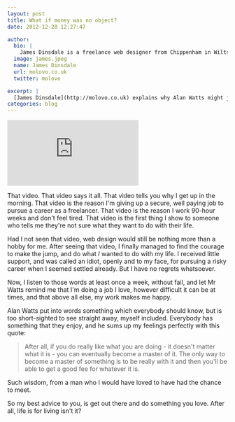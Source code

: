 ```yaml
---
layout: post
title: What if money was no object?
date: 2012-12-28 12:27:47

author:
  bio: |
    James Dinsdale is a freelance web designer from Chippenham in Wiltshire. He makes websites and databases, drinks expensive coffee, shouts at reality TV, and wears odd socks.
  image: james.jpeg
  name: James Dinsdale
  url: molovo.co.uk
  twitter: molovo

excerpt: |
  [James Dinsdale](http://molovo.co.uk) explains why Alan Watts might just be the most intelligent man to have ever lived.
categories: blog
---
```


<div class="grid 1of1 video-wrapper">
  <iframe src="https://player.vimeo.com/video/63961985" frameborder="0" webkitallowfullscreen mozallowfullscreen allowfullscreen></iframe>
  <div class="dummy"></div>
</div>

That video. That video says it all. That video tells you why I get up in the morning. That video is the reason I'm giving up a secure, well paying job to pursue a career as a freelancer. That video is the reason I work 90-hour weeks and don't feel tired. That video is the first thing I show to someone who tells me they're not sure what they want to do with their life.

Had I not seen that video, web design would still be nothing more than a hobby for me. After seeing that video, I finally managed to find the courage to make the jump, and do what *I* wanted to do with my life. I received little support, and was called an idiot, openly and to my face, for pursuing a risky career when I seemed settled already. But I have no regrets whatsoever.

Now, I listen to those words at least once a week, without fail, and let Mr Watts remind me that I'm doing a job I love, however difficult it can be at times, and that above all else, my work makes me happy.

Alan Watts put into words something which everybody should know, but is too short-sighted to see straight away, myself included. Everybody has something that they enjoy, and he sums up my feelings perfectly with this quote:

> After all, if you do really like what you are doing - it doesn't matter what it is - you can eventually become a master of it. The only way to become a master of something is to be really with it and then you'll be able to get a good fee for whatever it is.

Such wisdom, from a man who I would have loved to have had the chance to meet.

So my best advice to you, is get out there and do something you love. After all, life is for living isn't it?